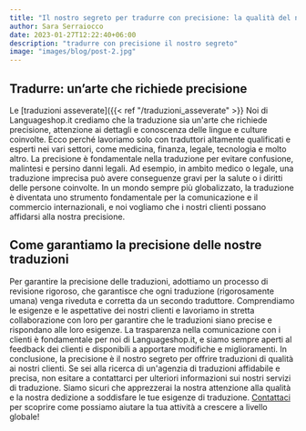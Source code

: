 ```yaml
---
title: "Il nostro segreto per tradurre con precisione: la qualità del nostro team"
author: Sara Serraiocco
date: 2023-01-27T12:22:40+06:00
description: "tradurre con precisione il nostro segreto"
image: "images/blog/post-2.jpg"
---
```

## Tradurre: un’arte che richiede precisione 
Le [traduzioni asseverate]({{< ref "/traduzioni_asseverate" >}} Noi di 
Languageshop.it crediamo che la traduzione sia un'arte che richiede precisione, attenzione ai dettagli e conoscenza delle lingue e culture coinvolte. Ecco perché lavoriamo solo con traduttori altamente qualificati e esperti nei vari settori, come medicina, finanza, legale, tecnologia e molto altro.
La precisione è fondamentale nella traduzione per evitare confusione, malintesi e persino danni legali. Ad esempio, in ambito medico o legale, una traduzione imprecisa può avere conseguenze gravi per la salute o i diritti delle persone coinvolte. In un mondo sempre più globalizzato, la traduzione è diventata uno strumento fondamentale per la comunicazione e il commercio internazionali, e noi vogliamo che i nostri clienti possano affidarsi alla nostra precisione.
## Come garantiamo la precisione delle nostre traduzioni
Per garantire la precisione delle traduzioni, adottiamo un processo di revisione rigoroso, che garantisce che ogni traduzione (rigorosamente umana) venga riveduta e corretta da un secondo traduttore. 
Comprendiamo le esigenze e le aspettative dei nostri clienti e lavoriamo in stretta collaborazione con loro per garantire che le traduzioni siano precise e rispondano alle loro esigenze. La trasparenza nella comunicazione con i clienti è fondamentale per noi di Languageshop.it, e siamo sempre aperti al feedback dei clienti e disponibili a apportare modifiche e miglioramenti.
In conclusione, la precisione è il nostro segreto per offrire traduzioni di qualità ai nostri clienti. Se sei alla ricerca di un'agenzia di traduzioni affidabile e precisa, non esitare a contattarci per ulteriori informazioni sui nostri servizi di traduzione. Siamo sicuri che apprezzerai la nostra attenzione alla qualità e la nostra dedizione a soddisfare le tue esigenze di traduzione.
[Contattaci](#call-to-action "Contattaci!") per scoprire come possiamo aiutare la tua attività a crescere a livello globale!